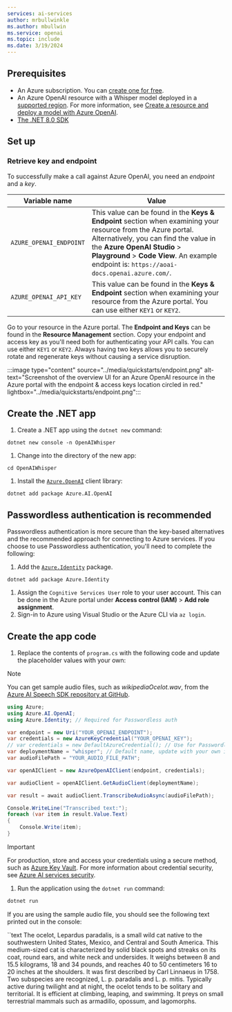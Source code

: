 ```yaml
---
services: ai-services
author: mrbullwinkle
ms.author: mbullwin
ms.service: openai
ms.topic: include
ms.date: 3/19/2024
---
```


## Prerequisites

- An Azure subscription. You can [create one for free](https://azure.microsoft.com/free/cognitive-services?azure-portal=true).
- An Azure OpenAI resource with a Whisper model deployed in a [supported region](../concepts/models.md#whisper-models). For more information, see [Create a resource and deploy a model with Azure OpenAI](../how-to/create-resource.md).
- [The .NET 8.0 SDK](https://dotnet.microsoft.com/en-us/download)

## Set up

### Retrieve key and endpoint

To successfully make a call against Azure OpenAI, you need an *endpoint* and a *key*.

|Variable name | Value |
|--------------------------|-------------|
| `AZURE_OPENAI_ENDPOINT`               | This value can be found in the **Keys & Endpoint** section when examining your resource from the Azure portal. Alternatively, you can find the value in the **Azure OpenAI Studio** > **Playground** > **Code View**. An example endpoint is: `https://aoai-docs.openai.azure.com/`.|
| `AZURE_OPENAI_API_KEY` | This value can be found in the **Keys & Endpoint** section when examining your resource from the Azure portal. You can use either `KEY1` or `KEY2`.|

Go to your resource in the Azure portal. The **Endpoint and Keys** can be found in the **Resource Management** section. Copy your endpoint and access key as you'll need both for authenticating your API calls. You can use either `KEY1` or `KEY2`. Always having two keys allows you to securely rotate and regenerate keys without causing a service disruption.

:::image type="content" source="../media/quickstarts/endpoint.png" alt-text="Screenshot of the overview UI for an Azure OpenAI resource in the Azure portal with the endpoint & access keys location circled in red." lightbox="../media/quickstarts/endpoint.png":::

## Create the .NET app

1. Create a .NET app using the `dotnet new` command:

```dotnetcli
dotnet new console -n OpenAIWhisper
```

1. Change into the directory of the new app:

```dotnetcli
cd OpenAIWhisper
```

1. Install the [`Azure.OpenAI`](https://www.nuget.org/packages/Azure.AI.OpenAI/) client library:

```dotnetcli
dotnet add package Azure.AI.OpenAI
```

## Passwordless authentication is recommended

Passwordless authentication is more secure than the key-based alternatives and the recommended approach for connecting to Azure services. If you choose to use Passwordless authentication, you'll need to complete the following:

1. Add the [`Azure.Identity`](https://www.nuget.org/packages/Azure.Identity) package.

```dotnetcli
dotnet add package Azure.Identity
```

1. Assign the `Cognitive Services User` role to your user account. This can be done in the Azure portal under **Access control (IAM)** > **Add role assignment**.
1. Sign-in to Azure using Visual Studio or the Azure CLI via `az login`.

## Create the app code

1. Replace the contents of `program.cs` with the following code and update the placeholder values with your own:

> [!NOTE]
> You can get sample audio files, such as *wikipediaOcelot.wav*, from the [Azure AI Speech SDK repository at GitHub](https://github.com/Azure-Samples/cognitive-services-speech-sdk/tree/master/sampledata/audiofiles).

```csharp
using Azure;
using Azure.AI.OpenAI;
using Azure.Identity; // Required for Passwordless auth

var endpoint = new Uri("YOUR_OPENAI_ENDPOINT");
var credentials = new AzureKeyCredential("YOUR_OPENAI_KEY");
// var credentials = new DefaultAzureCredential(); // Use for Passwordless auth
var deploymentName = "whisper"; // Default name, update with your own if necessary
var audioFilePath = "YOUR_AUDIO_FILE_PATH";

var openAIClient = new AzureOpenAIClient(endpoint, credentials);

var audioClient = openAIClient.GetAudioClient(deploymentName);

var result = await audioClient.TranscribeAudioAsync(audioFilePath);

Console.WriteLine("Transcribed text:");
foreach (var item in result.Value.Text)
{
    Console.Write(item);
}
```

> [!IMPORTANT]
> For production, store and access your credentials using a secure method, such as [Azure Key Vault](/azure/key-vault/general/overview). For more information about credential security, see [Azure AI services security](../../security-features.md).

1. Run the application using the `dotnet run` command:

```python
dotnet run
```

If you are using the sample audio file, you should see the following text printed out in the console:

``text
The ocelot, Lepardus paradalis, is a small wild cat native to the southwestern United States, Mexico, and Central and South America. This medium-sized cat is characterized by solid black spots and streaks on its coat, round ears, and white neck and undersides. It weighs between 8 and 15.5 kilograms, 18 and 34 pounds, and reaches 40 to 50 centimeters 16 to 20 inches at the shoulders. It was first described by Carl Linnaeus in 1758. Two subspecies are recognized, L. p. paradalis and L. p. mitis. Typically active during twilight and at night, the ocelot tends to be solitary and territorial. It is efficient at climbing, leaping, and swimming. It preys on small terrestrial mammals such as armadillo, opossum, and lagomorphs.
```
